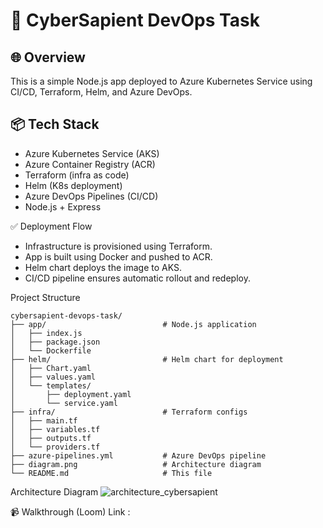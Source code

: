# 🚀 CyberSapient DevOps Task

## 🌐 Overview

This is a simple Node.js app deployed to Azure Kubernetes Service using CI/CD, Terraform, Helm, and Azure DevOps.

## 📦 Tech Stack

- Azure Kubernetes Service (AKS)
- Azure Container Registry (ACR)
- Terraform (infra as code)
- Helm (K8s deployment)
- Azure DevOps Pipelines (CI/CD)
- Node.js + Express


✅ Deployment Flow
* Infrastructure is provisioned using Terraform.
* App is built using Docker and pushed to ACR.
* Helm chart deploys the image to AKS.
* CI/CD pipeline ensures automatic rollout and redeploy.

Project Structure
```
cybersapient-devops-task/
├── app/                          # Node.js application
│   ├── index.js
│   ├── package.json
│   └── Dockerfile
├── helm/                         # Helm chart for deployment
│   ├── Chart.yaml
│   ├── values.yaml
│   └── templates/
│       ├── deployment.yaml
│       └── service.yaml
├── infra/                        # Terraform configs
│   ├── main.tf
│   ├── variables.tf
│   ├── outputs.tf
│   └── providers.tf
├── azure-pipelines.yml           # Azure DevOps pipeline
├── diagram.png                   # Architecture diagram
└── README.md                     # This file

```
Architecture Diagram
![architecture_cybersapient](https://github.com/user-attachments/assets/46436250-9baa-4672-86a6-86de436d3f6b)

📹 Walkthrough (Loom)
Link : 
